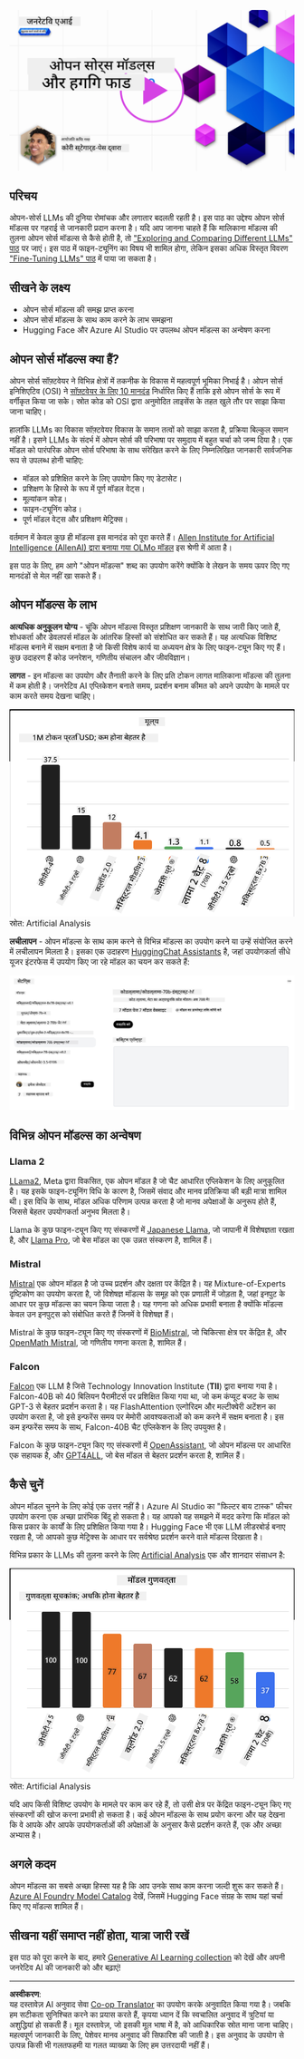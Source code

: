 <!--
CO_OP_TRANSLATOR_METADATA:
{
  "original_hash": "a8b2d4bb727c877ebf9edff8623d16b9",
  "translation_date": "2025-09-06T10:14:05+00:00",
  "source_file": "16-open-source-models/README.md",
  "language_code": "hi"
}
-->
[![ओपन सोर्स मॉडल्स](../../../translated_images/16-lesson-banner.6b56555e8404fda1716382db4832cecbe616ccd764de381f0af6cfd694d05f74.hi.png)](https://aka.ms/gen-ai-lesson16-gh?WT.mc_id=academic-105485-koreyst)

## परिचय

ओपन-सोर्स LLMs की दुनिया रोमांचक और लगातार बदलती रहती है। इस पाठ का उद्देश्य ओपन सोर्स मॉडल्स पर गहराई से जानकारी प्रदान करना है। यदि आप जानना चाहते हैं कि मालिकाना मॉडल्स की तुलना ओपन सोर्स मॉडल्स से कैसे होती है, तो ["Exploring and Comparing Different LLMs" पाठ](../02-exploring-and-comparing-different-llms/README.md?WT.mc_id=academic-105485-koreyst) पर जाएं। इस पाठ में फाइन-ट्यूनिंग का विषय भी शामिल होगा, लेकिन इसका अधिक विस्तृत विवरण ["Fine-Tuning LLMs" पाठ](../18-fine-tuning/README.md?WT.mc_id=academic-105485-koreyst) में पाया जा सकता है।

## सीखने के लक्ष्य

- ओपन सोर्स मॉडल्स की समझ प्राप्त करना  
- ओपन सोर्स मॉडल्स के साथ काम करने के लाभ समझना  
- Hugging Face और Azure AI Studio पर उपलब्ध ओपन मॉडल्स का अन्वेषण करना  

## ओपन सोर्स मॉडल्स क्या हैं?

ओपन सोर्स सॉफ़्टवेयर ने विभिन्न क्षेत्रों में तकनीक के विकास में महत्वपूर्ण भूमिका निभाई है। ओपन सोर्स इनिशिएटिव (OSI) ने [सॉफ़्टवेयर के लिए 10 मानदंड](https://web.archive.org/web/20241126001143/https://opensource.org/osd?WT.mc_id=academic-105485-koreyst) निर्धारित किए हैं ताकि इसे ओपन सोर्स के रूप में वर्गीकृत किया जा सके। स्रोत कोड को OSI द्वारा अनुमोदित लाइसेंस के तहत खुले तौर पर साझा किया जाना चाहिए।

हालांकि LLMs का विकास सॉफ़्टवेयर विकास के समान तत्वों को साझा करता है, प्रक्रिया बिल्कुल समान नहीं है। इसने LLMs के संदर्भ में ओपन सोर्स की परिभाषा पर समुदाय में बहुत चर्चा को जन्म दिया है। एक मॉडल को पारंपरिक ओपन सोर्स परिभाषा के साथ संरेखित करने के लिए निम्नलिखित जानकारी सार्वजनिक रूप से उपलब्ध होनी चाहिए:

- मॉडल को प्रशिक्षित करने के लिए उपयोग किए गए डेटासेट।  
- प्रशिक्षण के हिस्से के रूप में पूर्ण मॉडल वेट्स।  
- मूल्यांकन कोड।  
- फाइन-ट्यूनिंग कोड।  
- पूर्ण मॉडल वेट्स और प्रशिक्षण मेट्रिक्स।  

वर्तमान में केवल कुछ ही मॉडल्स इस मानदंड को पूरा करते हैं। [Allen Institute for Artificial Intelligence (AllenAI) द्वारा बनाया गया OLMo मॉडल](https://huggingface.co/allenai/OLMo-7B?WT.mc_id=academic-105485-koreyst) इस श्रेणी में आता है।

इस पाठ के लिए, हम आगे "ओपन मॉडल्स" शब्द का उपयोग करेंगे क्योंकि वे लेखन के समय ऊपर दिए गए मानदंडों से मेल नहीं खा सकते हैं।

## ओपन मॉडल्स के लाभ

**अत्यधिक अनुकूलन योग्य** - चूंकि ओपन मॉडल्स विस्तृत प्रशिक्षण जानकारी के साथ जारी किए जाते हैं, शोधकर्ता और डेवलपर्स मॉडल के आंतरिक हिस्सों को संशोधित कर सकते हैं। यह अत्यधिक विशिष्ट मॉडल्स बनाने में सक्षम बनाता है जो किसी विशेष कार्य या अध्ययन क्षेत्र के लिए फाइन-ट्यून किए गए हैं। कुछ उदाहरण हैं कोड जनरेशन, गणितीय संचालन और जीवविज्ञान।

**लागत** - इन मॉडल्स का उपयोग और तैनाती करने के लिए प्रति टोकन लागत मालिकाना मॉडल्स की तुलना में कम होती है। जनरेटिव AI एप्लिकेशन बनाते समय, प्रदर्शन बनाम कीमत को अपने उपयोग के मामले पर काम करते समय देखना चाहिए।

![मॉडल लागत](../../../translated_images/model-price.3f5a3e4d32ae00b465325159e1f4ebe7b5861e95117518c6bfc37fe842950687.hi.png)  
स्रोत: Artificial Analysis  

**लचीलापन** - ओपन मॉडल्स के साथ काम करने से विभिन्न मॉडल्स का उपयोग करने या उन्हें संयोजित करने में लचीलापन मिलता है। इसका एक उदाहरण [HuggingChat Assistants](https://huggingface.co/chat?WT.mc_id=academic-105485-koreyst) है, जहां उपयोगकर्ता सीधे यूजर इंटरफेस में उपयोग किए जा रहे मॉडल का चयन कर सकते हैं:

![मॉडल चुनें](../../../translated_images/choose-model.f095d15bbac922141591fd4fac586dc8d25e69b42abf305d441b84c238e293f2.hi.png)

## विभिन्न ओपन मॉडल्स का अन्वेषण

### Llama 2

[LLama2](https://huggingface.co/meta-llama?WT.mc_id=academic-105485-koreyst), Meta द्वारा विकसित, एक ओपन मॉडल है जो चैट आधारित एप्लिकेशन के लिए अनुकूलित है। यह इसके फाइन-ट्यूनिंग विधि के कारण है, जिसमें संवाद और मानव प्रतिक्रिया की बड़ी मात्रा शामिल थी। इस विधि के साथ, मॉडल अधिक परिणाम उत्पन्न करता है जो मानव अपेक्षाओं के अनुरूप होते हैं, जिससे बेहतर उपयोगकर्ता अनुभव मिलता है।

Llama के कुछ फाइन-ट्यून किए गए संस्करणों में [Japanese Llama](https://huggingface.co/elyza/ELYZA-japanese-Llama-2-7b?WT.mc_id=academic-105485-koreyst), जो जापानी में विशेषज्ञता रखता है, और [Llama Pro](https://huggingface.co/TencentARC/LLaMA-Pro-8B?WT.mc_id=academic-105485-koreyst), जो बेस मॉडल का एक उन्नत संस्करण है, शामिल हैं।

### Mistral

[Mistral](https://huggingface.co/mistralai?WT.mc_id=academic-105485-koreyst) एक ओपन मॉडल है जो उच्च प्रदर्शन और दक्षता पर केंद्रित है। यह Mixture-of-Experts दृष्टिकोण का उपयोग करता है, जो विशेषज्ञ मॉडल्स के समूह को एक प्रणाली में जोड़ता है, जहां इनपुट के आधार पर कुछ मॉडल्स का चयन किया जाता है। यह गणना को अधिक प्रभावी बनाता है क्योंकि मॉडल्स केवल उन इनपुट्स को संबोधित करते हैं जिनमें वे विशेषज्ञ हैं।

Mistral के कुछ फाइन-ट्यून किए गए संस्करणों में [BioMistral](https://huggingface.co/BioMistral/BioMistral-7B?text=Mon+nom+est+Thomas+et+mon+principal?WT.mc_id=academic-105485-koreyst), जो चिकित्सा क्षेत्र पर केंद्रित है, और [OpenMath Mistral](https://huggingface.co/nvidia/OpenMath-Mistral-7B-v0.1-hf?WT.mc_id=academic-105485-koreyst), जो गणितीय गणना करता है, शामिल हैं।

### Falcon

[Falcon](https://huggingface.co/tiiuae?WT.mc_id=academic-105485-koreyst) एक LLM है जिसे Technology Innovation Institute (**TII**) द्वारा बनाया गया है। Falcon-40B को 40 बिलियन पैरामीटर्स पर प्रशिक्षित किया गया था, जो कम कंप्यूट बजट के साथ GPT-3 से बेहतर प्रदर्शन करता है। यह FlashAttention एल्गोरिदम और मल्टीक्वेरी अटेंशन का उपयोग करता है, जो इसे इन्फरेंस समय पर मेमोरी आवश्यकताओं को कम करने में सक्षम बनाता है। इस कम इन्फरेंस समय के साथ, Falcon-40B चैट एप्लिकेशन के लिए उपयुक्त है।

Falcon के कुछ फाइन-ट्यून किए गए संस्करणों में [OpenAssistant](https://huggingface.co/OpenAssistant/falcon-40b-sft-top1-560?WT.mc_id=academic-105485-koreyst), जो ओपन मॉडल्स पर आधारित एक सहायक है, और [GPT4ALL](https://huggingface.co/nomic-ai/gpt4all-falcon?WT.mc_id=academic-105485-koreyst), जो बेस मॉडल से बेहतर प्रदर्शन करता है, शामिल हैं।

## कैसे चुनें

ओपन मॉडल चुनने के लिए कोई एक उत्तर नहीं है। Azure AI Studio का "फिल्टर बाय टास्क" फीचर उपयोग करना एक अच्छा प्रारंभिक बिंदु हो सकता है। यह आपको यह समझने में मदद करेगा कि मॉडल को किस प्रकार के कार्यों के लिए प्रशिक्षित किया गया है। Hugging Face भी एक LLM लीडरबोर्ड बनाए रखता है, जो आपको कुछ मेट्रिक्स के आधार पर सर्वश्रेष्ठ प्रदर्शन करने वाले मॉडल्स दिखाता है।

विभिन्न प्रकार के LLMs की तुलना करने के लिए [Artificial Analysis](https://artificialanalysis.ai/?WT.mc_id=academic-105485-koreyst) एक और शानदार संसाधन है:

![मॉडल गुणवत्ता](../../../translated_images/model-quality.aaae1c22e00f7ee1cd9dc186c611ac6ca6627eabd19e5364dce9e216d25ae8a5.hi.png)  
स्रोत: Artificial Analysis  

यदि आप किसी विशिष्ट उपयोग के मामले पर काम कर रहे हैं, तो उसी क्षेत्र पर केंद्रित फाइन-ट्यून किए गए संस्करणों की खोज करना प्रभावी हो सकता है। कई ओपन मॉडल्स के साथ प्रयोग करना और यह देखना कि वे आपके और आपके उपयोगकर्ताओं की अपेक्षाओं के अनुसार कैसे प्रदर्शन करते हैं, एक और अच्छा अभ्यास है।

## अगले कदम

ओपन मॉडल्स का सबसे अच्छा हिस्सा यह है कि आप उनके साथ काम करना जल्दी शुरू कर सकते हैं। [Azure AI Foundry Model Catalog](https://ai.azure.com?WT.mc_id=academic-105485-koreyst) देखें, जिसमें Hugging Face संग्रह के साथ यहां चर्चा किए गए मॉडल्स शामिल हैं।

## सीखना यहीं समाप्त नहीं होता, यात्रा जारी रखें

इस पाठ को पूरा करने के बाद, हमारे [Generative AI Learning collection](https://aka.ms/genai-collection?WT.mc_id=academic-105485-koreyst) को देखें और अपनी जनरेटिव AI की जानकारी को और बढ़ाएं!

---

**अस्वीकरण**:  
यह दस्तावेज़ AI अनुवाद सेवा [Co-op Translator](https://github.com/Azure/co-op-translator) का उपयोग करके अनुवादित किया गया है। जबकि हम सटीकता सुनिश्चित करने का प्रयास करते हैं, कृपया ध्यान दें कि स्वचालित अनुवाद में त्रुटियां या अशुद्धियां हो सकती हैं। मूल दस्तावेज़, जो इसकी मूल भाषा में है, को आधिकारिक स्रोत माना जाना चाहिए। महत्वपूर्ण जानकारी के लिए, पेशेवर मानव अनुवाद की सिफारिश की जाती है। इस अनुवाद के उपयोग से उत्पन्न किसी भी गलतफहमी या गलत व्याख्या के लिए हम उत्तरदायी नहीं हैं।